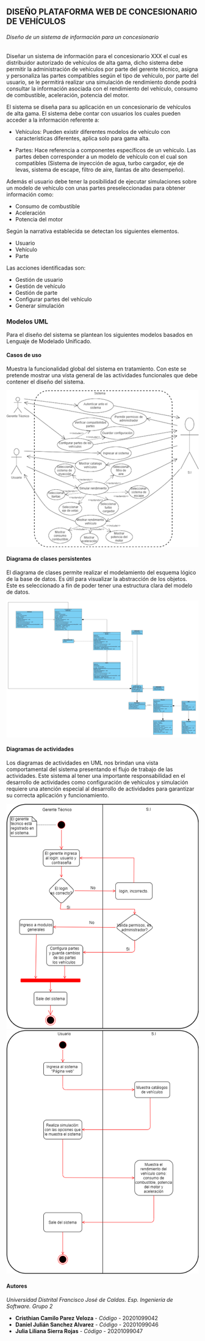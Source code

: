 ## DISEÑO PLATAFORMA WEB DE CONCESIONARIO DE VEHÍCULOS

###### Diseño de un sistema de información para un concesionario 

Diseñar un sistema de información para el concesionario XXX el cual es distribuidor autorizado de vehículos de alta gama, dicho sistema debe permitir la  administración de vehículos por parte del gerente técnico, asigna y personaliza las partes compatibles según el tipo de vehículo, por parte del usuario, se le permitirá realizar una simulación de rendimiento donde podrá consultar la información asociada con el rendimiento del vehículo, consumo de combustible, aceleración, potencia del motor.


El sistema se diseña para su aplicación en un concesionario de vehículos de alta gama. El sistema debe contar con usuarios los cuales pueden acceder a la información referente a: 


  - Vehículos: Pueden existir diferentes modelos de vehículo con características diferentes, aplica solo para gama alta.
  
  - Partes: Hace referencia a componentes específicos de un vehículo. Las partes deben corresponder a un modelo de vehículo con el cual son compatibles (Sistema de inyección de agua, turbo cargador, eje de levas, sistema de escape, filtro de aire, llantas de alto desempeño). 

Además el usuario debe tener la posibilidad de ejecutar simulaciones sobre un modelo de vehículo con unas partes preseleccionadas para obtener información como:
 
  - Consumo de combustible 
  - Aceleración   
  - Potencia del motor

Según la narrativa establecida se detectan los siguientes elementos. 

  - Usuario 
  - Vehículo
  - Parte

Las acciones identificadas son:

  - Gestión de usuario 
  - Gestión de vehículo
  - Gestión de parte
  - Configurar partes del vehículo 
  - Generar simulación


### Modelos UML

Para el diseño del sistema se plantean los siguientes modelos basados en Lenguaje de Modelado Unificado. 

#### Casos de uso

Muestra la funcionalidad global del sistema en tratamiento. Con este se pretende mostrar una vista general de las actividades funcionales que debe contener el diseño del sistema. 

![Casos de uso](https://github.com/iamcamiloperez/ModeloConcesionario-/blob/master/images/CasosDeUso.png)

#### Diagrama de clases persistentes 

El diagrama de clases permite realizar el modelamiento del esquema lógico de la base de datos. Es útil para visualizar la abstracción de los objetos. Este es seleccionado a fin de poder tener una estructura clara del modelo de datos. 

![Clases](https://github.com/iamcamiloperez/ModeloConcesionario-/blob/master/images/diagrama-clases.jpg)


#### Diagramas de actividades

Los diagramas de actividades en UML nos brindan una vista comportamental del sistema presentando el flujo de trabajo de las actividades. Este sistema al tener una importante responsabilidad en el desarrollo de actividades como configuración de vehículos y simulación requiere una atención especial al desarrollo de actividades para garantizar su correcta aplicación y funcionamiento. 

![ActividadesGerente](https://github.com/iamcamiloperez/ModeloConcesionario-/blob/master/images/DiagramaActividadesGerente.png)
![ActividadesUsuario](https://github.com/iamcamiloperez/ModeloConcesionario-/blob/master/images/DiagramaDeActividadesUsuario.png)

#### Autores

_Universidad Distrital Francisco José de Caldas._
_Esp. Ingeniería de Software._
_Grupo 2_

* **Cristhian Camilo Parez Veloza** - *Código* - 20201099042
* **Daniel Julián Sanchez Alvarez** - *Código* - 20201099046
* **Julia Liliana Sierra Rojas** - *Código* - 20201099047
